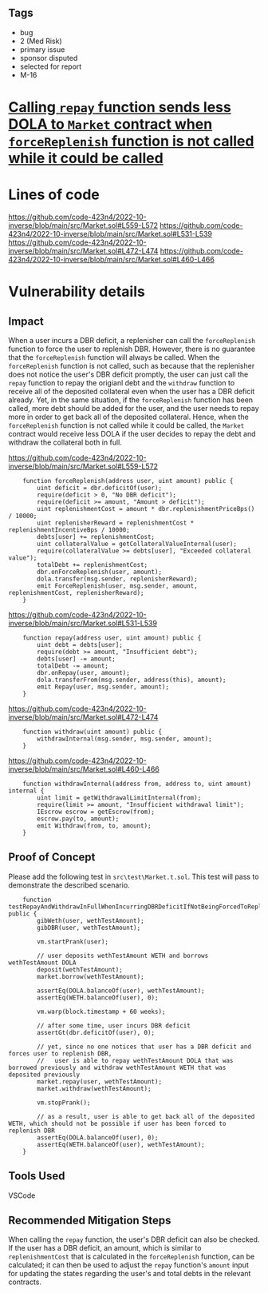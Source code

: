 ## Tags

- bug
- 2 (Med Risk)
- primary issue
- sponsor disputed
- selected for report
- M-16

# [Calling `repay` function sends less DOLA to `Market` contract when `forceReplenish` function is not called while it could be called](https://github.com/code-423n4/2022-10-inverse-findings/issues/583) 

# Lines of code

https://github.com/code-423n4/2022-10-inverse/blob/main/src/Market.sol#L559-L572
https://github.com/code-423n4/2022-10-inverse/blob/main/src/Market.sol#L531-L539
https://github.com/code-423n4/2022-10-inverse/blob/main/src/Market.sol#L472-L474
https://github.com/code-423n4/2022-10-inverse/blob/main/src/Market.sol#L460-L466


# Vulnerability details

## Impact
When a user incurs a DBR deficit, a replenisher can call the `forceReplenish` function to force the user to replenish DBR. However, there is no guarantee that the `forceReplenish` function will always be called. When the `forceReplenish` function is not called, such as because that the replenisher does not notice the user's DBR deficit promptly, the user can just call the `repay` function to repay the origianl debt and the `withdraw` function to receive all of the deposited collateral even when the user has a DBR deficit already. Yet, in the same situation, if the `forceReplenish` function has been called, more debt should be added for the user, and the user needs to repay more in order to get back all of the deposited collateral. Hence, when the `forceReplenish` function is not called while it could be called, the `Market` contract would receive less DOLA if the user decides to repay the debt and withdraw the collateral both in full.

https://github.com/code-423n4/2022-10-inverse/blob/main/src/Market.sol#L559-L572
```solidity
    function forceReplenish(address user, uint amount) public {
        uint deficit = dbr.deficitOf(user);
        require(deficit > 0, "No DBR deficit");
        require(deficit >= amount, "Amount > deficit");
        uint replenishmentCost = amount * dbr.replenishmentPriceBps() / 10000;
        uint replenisherReward = replenishmentCost * replenishmentIncentiveBps / 10000;
        debts[user] += replenishmentCost;
        uint collateralValue = getCollateralValueInternal(user);
        require(collateralValue >= debts[user], "Exceeded collateral value");
        totalDebt += replenishmentCost;
        dbr.onForceReplenish(user, amount);
        dola.transfer(msg.sender, replenisherReward);
        emit ForceReplenish(user, msg.sender, amount, replenishmentCost, replenisherReward);
    }
```

https://github.com/code-423n4/2022-10-inverse/blob/main/src/Market.sol#L531-L539
```solidity
    function repay(address user, uint amount) public {
        uint debt = debts[user];
        require(debt >= amount, "Insufficient debt");
        debts[user] -= amount;
        totalDebt -= amount;
        dbr.onRepay(user, amount);
        dola.transferFrom(msg.sender, address(this), amount);
        emit Repay(user, msg.sender, amount);
    }
```

https://github.com/code-423n4/2022-10-inverse/blob/main/src/Market.sol#L472-L474
```solidity
    function withdraw(uint amount) public {
        withdrawInternal(msg.sender, msg.sender, amount);
    }
```

https://github.com/code-423n4/2022-10-inverse/blob/main/src/Market.sol#L460-L466
```solidity
    function withdrawInternal(address from, address to, uint amount) internal {
        uint limit = getWithdrawalLimitInternal(from);
        require(limit >= amount, "Insufficient withdrawal limit");
        IEscrow escrow = getEscrow(from);
        escrow.pay(to, amount);
        emit Withdraw(from, to, amount);
    }
```

## Proof of Concept
Please add the following test in `src\test\Market.t.sol`. This test will pass to demonstrate the described scenario.

```solidity
    function testRepayAndWithdrawInFullWhenIncurringDBRDeficitIfNotBeingForcedToReplenish() public {
        gibWeth(user, wethTestAmount);
        gibDBR(user, wethTestAmount);

        vm.startPrank(user);

        // user deposits wethTestAmount WETH and borrows wethTestAmount DOLA
        deposit(wethTestAmount);
        market.borrow(wethTestAmount);

        assertEq(DOLA.balanceOf(user), wethTestAmount);
        assertEq(WETH.balanceOf(user), 0);

        vm.warp(block.timestamp + 60 weeks);

        // after some time, user incurs DBR deficit
        assertGt(dbr.deficitOf(user), 0);

        // yet, since no one notices that user has a DBR deficit and forces user to replenish DBR,
        //   user is able to repay wethTestAmount DOLA that was borrowed previously and withdraw wethTestAmount WETH that was deposited previously
        market.repay(user, wethTestAmount);
        market.withdraw(wethTestAmount);

        vm.stopPrank();

        // as a result, user is able to get back all of the deposited WETH, which should not be possible if user has been forced to replenish DBR
        assertEq(DOLA.balanceOf(user), 0);
        assertEq(WETH.balanceOf(user), wethTestAmount);
    }
```

## Tools Used
VSCode

## Recommended Mitigation Steps
When calling the `repay` function, the user's DBR deficit can also be checked. If the user has a DBR deficit, an amount, which is similar to `replenishmentCost` that is calculated in the `forceReplenish` function, can be calculated; it can then be used to adjust the `repay` function's `amount` input for updating the states regarding the user's and total debts in the relevant contracts.
